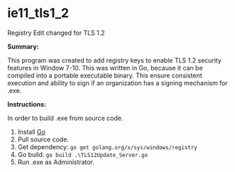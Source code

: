 # ie11_tls1_2
Registry Edit changed for TLS 1.2 

**Summary:**

This program was created to add registry keys to enable TLS 1.2 security features in Window 7-10. This was written in Go, because it can be compiled into a portable executable binary. This ensure consistent execution and ability to sign if an organization has a signing mechanism for .exe.

**Instructions:**

In order to build .exe from source code.

1. Install [Go](https://golang.org/dl/) 
2. Pull source code. 
3. Get dependency: `go get golang.org/x/sys/windows/registry`
4. Go build: `go build .\TLS12Update_Server.go`
5. Run .exe as Administrator.
